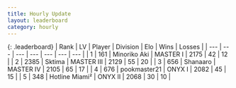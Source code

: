 ```yaml
---
title: Hourly Update
layout: leaderboard
category: hourly
---
```


{: .leaderboard}
| Rank | LV | Player | Division | Elo | Wins | Losses |
| --- | --- | --- | --- | --- | --- | --- |
| <span data-change="0">1</span> | 161 | <span title="ID: 456466">Minoriko Aki</span> | MASTER I | <span data-change="0">2175</span> | <span data-change="0">42</span> | <span data-change="0">12</span> |
| <span data-change="0">2</span> | 2385 | <span title="ID: 353063">Sktima</span> | MASTER III | <span data-change="-7">2129</span> | <span data-change="1">55</span> | <span data-change="1">20</span> |
| <span data-change="0">3</span> | 656 | <span title="ID: 152948">Shanaaro</span> | MASTER IV | <span data-change="-4">2105</span> | <span data-change="1">65</span> | <span data-change="1">17</span> |
| <span data-change="0">4</span> | 676 | <span title="ID: 652474">pookmaster21</span> | ONYX I | <span data-change="0">2082</span> | <span data-change="0">45</span> | <span data-change="0">15</span> |
| <span data-change="1">5</span> | 348 | <span title="ID: 488578">Hotline Miami²</span> | ONYX II | <span data-change="36">2068</span> | <span data-change="5">30</span> | <span data-change="1">10</span> |